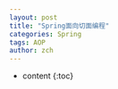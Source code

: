 ```yaml
---
layout: post
title: "Spring面向切面编程"
categories: Spring
tags: AOP
author: zch
---
```


* content
{:toc}

